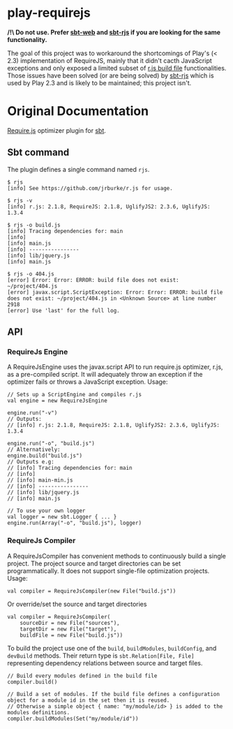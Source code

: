 play-requirejs
=========

**/!\ Do not use. Prefer [sbt-web][sbt-web] and [sbt-rjs][sbt-rjs] if you are looking for the same functionality.**

The goal of this project was to workaround the shortcomings of Play's (< 2.3) implementation of RequireJS, mainly that it didn't cacth JavaScript exceptions and only exposed a limited subset of [r.js build file][build.js] functionalities. Those issues have been solved (or are being solved) by [sbt-rjs][sbt-rjs] which is used by Play 2.3 and is likely to be maintained; this project isn't. 

Original Documentation
=========

[Require.js][require] optimizer plugin for [sbt][sbt].

## Sbt command

The plugin defines a single command named `rjs`.

    $ rjs
    [info] See https://github.com/jrburke/r.js for usage.

    $ rjs -v
    [info] r.js: 2.1.8, RequireJS: 2.1.8, UglifyJS2: 2.3.6, UglifyJS: 1.3.4

    $ rjs -o build.js
    [info] Tracing dependencies for: main
    [info]
    [info] main.js
    [info] ----------------
    [info] lib/jquery.js
    [info] main.js

    $ rjs -o 404.js
    [error] Error: Error: ERROR: build file does not exist: ~/project/404.js
    [error] javax.script.ScriptException: Error: Error: ERROR: build file does not exist: ~/project/404.js in <Unknown Source> at line number 2918
    [error] Use 'last' for the full log.

## API

### RequireJs Engine

A RequireJsEngine uses the javax.script API to run require.js optimizer, r.js, as a pre-compiled script. It will
adequately throw an exception if the optimizer fails or throws a JavaScript exception. Usage:

    // Sets up a ScriptEngine and compiles r.js
    val engine = new RequireJsEngine

    engine.run("-v")
    // Outputs:
    // [info] r.js: 2.1.8, RequireJS: 2.1.8, UglifyJS2: 2.3.6, UglifyJS: 1.3.4

    engine.run("-o", "build.js")
    // Alternatively:
    engine.build("build.js")
    // Outputs e.g:
    // [info] Tracing dependencies for: main
    // [info]
    // [info] main-min.js
    // [info] ----------------
    // [info] lib/jquery.js
    // [info] main.js

    // To use your own logger
    val logger = new sbt.Logger { ... }
    engine.run(Array("-o", "build.js"), logger)

### RequireJs Compiler

A RequireJsCompiler has convenient methods to continuously build a single project. The project source and target directories can
be set programmatically. It does not support single-file optimization projects. Usage:

    val compiler = RequireJsCompiler(new File("build.js"))

Or override/set the source and target directories

    val compiler = RequireJsCompiler(
        sourceDir = new File("sources"),
        targetDir = new File("target"),
        buildFile = new File("build.js"))

To build the project use one of the `build`, `buildModules`, `buildConfig`, and `devBuild` methods. Their return type
 is `sbt.Relation[File, File]` representing dependency relations between source and target files.

    // Build every modules defined in the build file
    compiler.build()

    // Build a set of modules. If the build file defines a configuration object for a module id in the set then it is reused.
    // Otherwise a simple object { name: "my/module/id> } is added to the modules definitions.
    compiler.buildModules(Set("my/module/id"))




[require]: http://requirejs.org/
[play]: http://www.playframework.org/
[sbt]: https://github.com/harrah/xsbt
[sbt-rjs]: https://github.com/sbt/sbt-rjs#sbt-rjs
[sbt-web]: https://github.com/sbt/sbt-web#sbt-web
[build.js]: https://github.com/jrburke/r.js/blob/master/build/example.build.js
